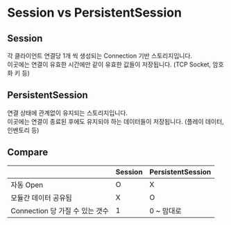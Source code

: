 Session vs PersistentSession
====

Session
----
각 클라이언트 연결당 1개 씩 생성되는 Connection 기반 스토리지입니다.<br>
이곳에는 연결이 유효한 시간에만 같이 유효한 값들이 저장됩니다. (TCP Socket, 암호화 키 등)

PersistentSession
----
연결 상태에 관계없이 유지되는 스토리지입니다.<br>
이곳에는 연결이 종료된 후에도 유지되야 하는 데이터들이 저장됩니다. (플레이 데이터, 인벤토리 등)


Compare
----
|               | Session     | PersistentSession |
| ------------- | ------------- | --------------- |
| 자동 Open     | O           |  X            |
| 모듈간 데이터 공유됨   |   X | O            |
| Connection 당 가질 수 있는 갯수   |   1 | 0 ~ 맘대로            |
